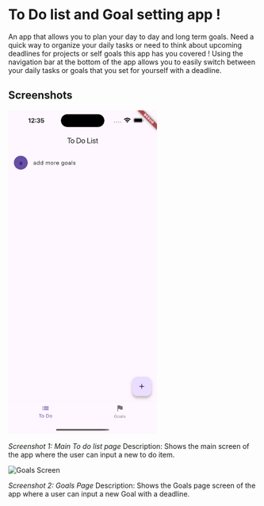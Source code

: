 # To Do list and Goal setting app !
An app that allows you to plan your day to day and long term goals. Need a quick way to organize your daily tasks or need to think about upcoming deadlines for projects or self goals this app has you covered ! Using the navigation bar at the bottom of the app allows you to easily switch between your daily tasks or goals that you set for yourself with a deadline.
## Screenshots

<img src="ToDoPage.png" alt="Main Screen" width="300"/>

*Screenshot 1: Main To do list page*
Description: Shows the main screen of the app where the user can input a new to do item.

<img src="GoalsPage.png" alt="Goals Screen" width="300"/>

*Screenshot 2: Goals Page*
Description: Shows the Goals page screen of the app where a user can input a new Goal with a deadline.